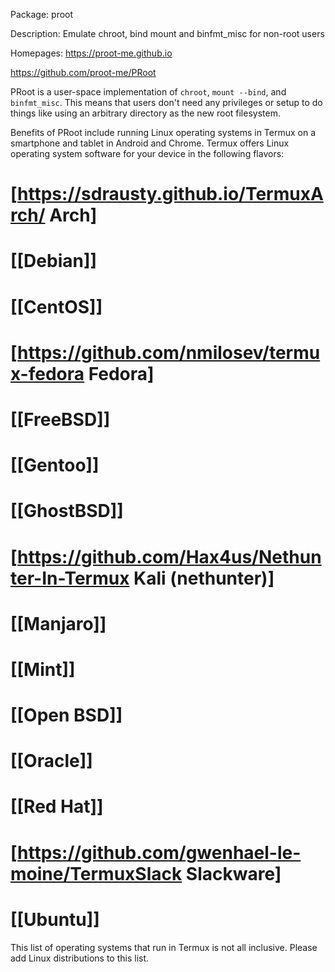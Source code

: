 Package: proot 

Description: Emulate chroot, bind mount and binfmt_misc for non-root users 

Homepages: https://proot-me.github.io

https://github.com/proot-me/PRoot


PRoot is a user-space implementation of <code>chroot</code>, <code>mount --bind</code>, and <code>binfmt_misc</code>. This means that users don't need any privileges or setup to do things like using an arbitrary directory as the new root filesystem.


Benefits of PRoot include running Linux operating systems in Termux on a smartphone and tablet in Android and Chrome. Termux offers Linux operating system software for your device in the following flavors:


# [https://sdrausty.github.io/TermuxArch/ Arch]
# [[Debian]]
# [[CentOS]]
# [https://github.com/nmilosev/termux-fedora Fedora] 
# [[FreeBSD]]
# [[Gentoo]]
# [[GhostBSD]]
# [https://github.com/Hax4us/Nethunter-In-Termux Kali (nethunter)] 
# [[Manjaro]]
# [[Mint]]
# [[Open BSD]]
# [[Oracle]]
# [[Red Hat]]
# [https://github.com/gwenhael-le-moine/TermuxSlack Slackware]
# [[Ubuntu]]


This list of operating systems that run in Termux is not all inclusive. Please add Linux distributions to this list.

